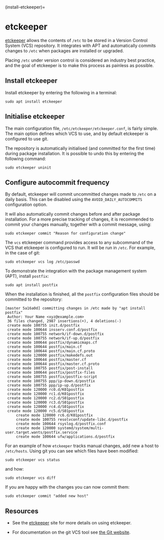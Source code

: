 (install-etckeeper)=
# etckeeper

[etckeeper](https://etckeeper.branchable.com/) allows the contents of `/etc` to be stored in a Version Control System (VCS) repository. It integrates with APT and automatically commits changes to `/etc` when packages are installed or upgraded.

Placing `/etc` under version control is considered an industry best practice, and the goal of etckeeper is to make this process as painless as possible.

## Install etckeeper

Install etckeeper by entering the following in a terminal:

```shell
sudo apt install etckeeper
```

## Initialise etckeeper

The main configuration file, `/etc/etckeeper/etckeeper.conf`, is fairly simple. The main option defines which VCS to use, and by default etckeeper is configured to use git.

The repository is automatically initialised (and committed for the first time) during package installation. It is possible to undo this by entering the following command:

```shell
sudo etckeeper uninit
```

## Configure autocommit frequency

By default, etckeeper will commit uncommitted changes made to `/etc` on a daily basis. This can be disabled using the `AVOID_DAILY_AUTOCOMMITS` configuration option.

It will also automatically commit changes before and after package installation. For a more precise tracking of changes, it is recommended to commit your changes manually, together with a commit message, using:

```shell
sudo etckeeper commit "Reason for configuration change"
```

The `vcs` etckeeper command provides access to any subcommand of the VCS that etckeeper is configured to run. It will be run in `/etc`. For example, in the case of git:

```shell
sudo etckeeper vcs log /etc/passwd
```

To demonstrate the integration with the package management system (APT), install `postfix`:

```shell
sudo apt install postfix
```

When the installation is finished, all the `postfix` configuration files should be committed to the repository:

```text
[master 5a16a0d] committing changes in /etc made by "apt install postfix"
 Author: Your Name <xyz@example.com>
 36 files changed, 2987 insertions(+), 4 deletions(-)
 create mode 100755 init.d/postfix
 create mode 100644 insserv.conf.d/postfix
 create mode 100755 network/if-down.d/postfix
 create mode 100755 network/if-up.d/postfix
 create mode 100644 postfix/dynamicmaps.cf
 create mode 100644 postfix/main.cf
 create mode 100644 postfix/main.cf.proto
 create mode 120000 postfix/makedefs.out
 create mode 100644 postfix/master.cf
 create mode 100644 postfix/master.cf.proto
 create mode 100755 postfix/post-install
 create mode 100644 postfix/postfix-files
 create mode 100755 postfix/postfix-script
 create mode 100755 ppp/ip-down.d/postfix
 create mode 100755 ppp/ip-up.d/postfix
 create mode 120000 rc0.d/K01postfix
 create mode 120000 rc1.d/K01postfix
 create mode 120000 rc2.d/S01postfix
 create mode 120000 rc3.d/S01postfix
 create mode 120000 rc4.d/S01postfix
 create mode 120000 rc5.d/S01postfix
     create mode 120000 rc6.d/K01postfix
     create mode 100755 resolvconf/update-libc.d/postfix
     create mode 100644 rsyslog.d/postfix.conf
     create mode 120000 systemd/system/multi-user.target.wants/postfix.service
     create mode 100644 ufw/applications.d/postfix
```

For an example of how `etckeeper` tracks manual changes, add new a host to `/etc/hosts`. Using git you can see which files have been modified:

```shell
sudo etckeeper vcs status
```

and how:

```shell
sudo etckeeper vcs diff
```

If you are happy with the changes you can now commit them:

```shell
sudo etckeeper commit "added new host"
```

## Resources

- See the [etckeeper](https://etckeeper.branchable.com/) site for more details on using etckeeper.

- For documentation on the git VCS tool see [the Git website](https://git-scm.com/).
